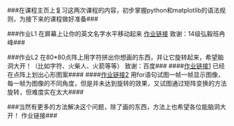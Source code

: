 ###在课程主页上复习这两次课程的内容，初步掌握python和matplotlib的语法规则，为接下来的课程做好准备###

###作业L1 在屏幕上让你的英文名字水平移动起来   [作业链接](https://github.com/hanshihao/compuational_physics_N2014301020016/blob/master/move%20my%20name.py)         致谢：14级弘毅班冉峰###

###作业L2 在80*80点阵上用字符拼出你想画的东西，并让它旋转起来，希望脑洞大开！（比如字符、火柴人、火箭等等）       致谢：百度###
####[作业链接1](https://github.com/hanshihao/compuational_physics_N2014301020016/blob/master/graph%20heart.py)  已经在点阵上划出心形图案####
####[作业链接2](https://github.com/hanshihao/compuational_physics_N2014301020016/blob/master/graph%20rotation.py) 用for语句试图一帧一帧显示图像，每一帧为图像的不同角度，但是并未达到旋转的效果，又试图通过矩阵变换的方法旋转，但难度实在太大####

###当然有更多的方法解决这个问题，除了画的东西，方法上也希望各位能脑洞大开！   作业链接###